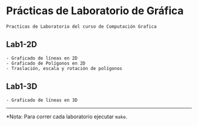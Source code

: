# Prácticas de Laboratorio de Gráfica
    Practicas de Laboratorio del curso de Computación Grafica
## Lab1-2D
    - Graficado de líneas en 2D
    - Graficado de Polígonos en 2D
    - Traslación, escala y rotación de polígonos
## Lab1-3D
    - Graficado de líneas en 3D

****
*Nota: Para correr cada laboratorio ejecutar ```make```.
